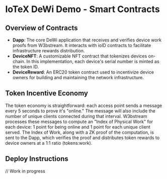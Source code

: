 # IoTeX DeWi Demo - Smart Contracts

## Overview of Contracts

- **Dapp**: The core DeWi application that receives and verifies device work proofs from W3bstream. It interacts with ioID contracts to facilitate infrastructure rewards distribution.
- **DeviceNFT**: A customizable NFT contract that tokenizes devices on-chain. In this implementation, each device's serial number is minted as the token ID.
- **DeviceReward**: An ERC20 token contract used to incentivize device owners for building and maintaining the network infrastructure.

## Token Incentive Economy

The token economy is straightforward: each access point sends a message every 5 seconds to prove it's "online." The message will also include the number of unique clients connected during that interval. W3bstream processes these messages to compute an "Index of Physical Work" for each device: 1 point for being online and 1 point for each unique client served. The Index of Work, along with a ZK proof of the computation, is sent to the Dapp, which verifies the proof and distributes token rewards to device owners at a 1:1 ratio (tokens:work).

## Deploy Instructions

// Work in progress
